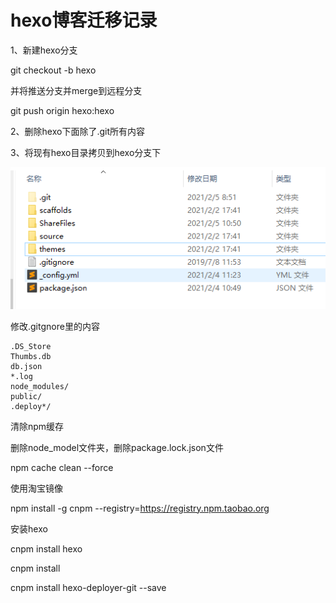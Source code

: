 # hexo博客迁移记录





1、新建hexo分支

git checkout -b hexo

并将推送分支并merge到远程分支

git push origin hexo:hexo



2、删除hexo下面除了.git所有内容





3、将现有hexo目录拷贝到hexo分支下

![image-20210205105140194](hexo博客迁移记录/image-20210205105140194.png)



修改.gitgnore里的内容

```
.DS_Store
Thumbs.db
db.json
*.log
node_modules/
public/
.deploy*/
```





清除npm缓存

删除node_model文件夹，删除package.lock.json文件

npm cache clean --force



使用淘宝镜像

npm install -g cnpm --registry=https://registry.npm.taobao.org

安装hexo

cnpm install hexo

cnpm install 

cnpm install hexo-deployer-git --save

